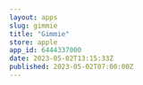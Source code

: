 ```yaml
---
layout: apps
slug: gimmie
title: "Gimmie"
store: apple
app_id: 6444337000
date: 2023-05-02T13:15:33Z
published: 2023-05-02T07:00:00Z
---
```

